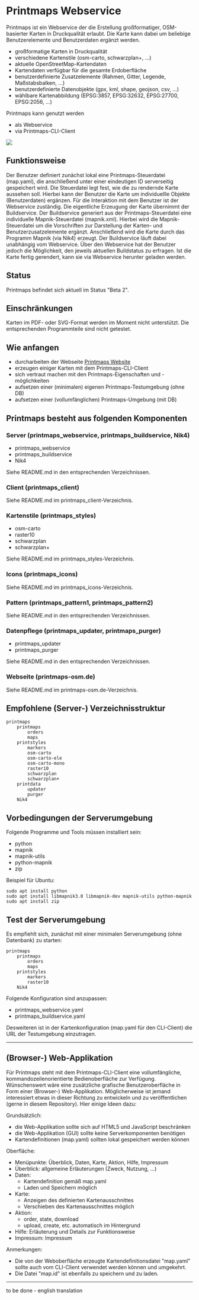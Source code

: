 # Printmaps Webservice

Printmaps ist ein Webservice der die Erstellung großformatiger, OSM-basierter Karten in Druckqualität erlaubt. Die Karte kann dabei um beliebige Benutzerelemente und Benutzerdaten ergänzt werden.

* großformatige Karten in Druckqualität
* verschiedene Kartenstile (osm-carto, schwarzplan+, ...)
* aktuelle OpenStreetMap-Kartendaten
* Kartendaten verfügbar für die gesamte Erdoberfläche
* benutzerdefinierte Zusatzelemente (Rahmen, Gitter, Legende, Maßstabsbalken, ...)
* benutzerdefinierte Datenobjekte (gpx, kml, shape, geojson, csv, ...)
* wählbare Kartenabbildung (EPSG:3857, EPSG:32632, EPSG:27700, EPSG:2056, ...)

Printmaps kann genutzt werden

* als Webservice
* via Printmaps-CLI-Client

![](sample7.png)

## Funktionsweise

Der Benutzer definiert zunächst lokal eine Printmaps-Steuerdatei (map.yaml), die anschließend unter einer eindeutigen ID serverseitig gespeichert wird. Die Steuerdatei legt fest, wie die zu rendernde Karte aussehen soll. Hierbei kann der Benutzer die Karte um individuellle Objekte (Benutzerdaten) ergänzen. Für die Interaktion mit dem Benutzer ist der Webservice zuständig. Die eigentliche Erzeugung der Karte übernimmt der Buildservice. Der Buildservice generiert aus der Printmaps-Steuerdatei eine individuelle Mapnik-Steuerdatei (mapnik.xml). Hierbei wird die Mapnik-Steuerdatei um die Vorschriften zur Darstellung der Karten- und Benutzerzusatzelemente ergänzt. Anschließend wird die Karte durch das Programm Mapnik (via Nik4) erzeugt. Der Buildservice läuft dabei unabhängig vom Webservice. Über den Webservice hat der Benutzer jedoch die Möglichkeit, den jeweils aktuellen Buildstatus zu erfragen. Ist die Karte fertig gerendert, kann sie via Webservice herunter geladen werden.

## Status

Printmaps befindet sich aktuell im Status "Beta 2".

## Einschränkungen

Karten im PDF- oder SVG-Format werden im Moment nicht unterstützt. Die entsprechenden Programmteile sind nicht getestet.

## Wie anfangen

* durcharbeiten der Webseite [Printmaps Website](http://printmaps-osm.de:8080/)
* erzeugen einiger Karten mit dem Printmaps-CLI-Client
* sich vertraut machen mit den Printmaps-Eigenschaften und -möglichkeiten
* aufsetzen einer (minimalen) eigenen Printmaps-Testumgebung (ohne DB)
* aufsetzen einer (vollumfänglichen) Printmaps-Umgebung (mit DB)

## Printmaps besteht aus folgenden Komponenten

### Server (printmaps_webservice, printmaps_buildservice, Nik4)

* printmaps_webservice
* printmaps_buildservice
* Nik4

Siehe README.md in den entsprechenden Verzeichnissen.

### Client (printmaps_client)

Siehe README.md im printmaps_client-Verzeichnis.

### Kartenstile (printmaps_styles)

* osm-carto
* raster10
* schwarzplan
* schwarzplan+

Siehe README.md im printmaps_styles-Verzeichnis.

### Icons (printmaps_icons)

Siehe README.md im printmaps_icons-Verzeichnis.

### Pattern (printmaps_pattern1, printmaps_pattern2)

Siehe README.md in den entsprechenden Verzeichnissen.

### Datenpflege (printmaps_updater, printmaps_purger)

* printmaps_updater
* printmaps_purger

Siehe README.md in den entsprechenden Verzeichnissen.

### Webseite (printmaps-osm.de)

Siehe README.md im printmaps-osm.de-Verzeichnis.

## Empfohlene (Server-) Verzeichnisstruktur

    printmaps
        printmaps
            orders
            maps
        printstyles
            markers
            osm-carto
            osm-carto-ele
            osm-carto-mono
            raster10
            schwarzplan
            schwarzplan+
        printdata
            updater
            purger
        Nik4

## Vorbedingungen der Serverumgebung

Folgende Programme und Tools müssen installiert sein:

* python
* mapnik
* mapnik-utils
* python-mapnik
* zip

Beispiel für Ubuntu:

    sudo apt install python 
    sudo apt install libmapnik3.0 libmapnik-dev mapnik-utils python-mapnik
    sudo apt install zip

## Test der Serverumgebung

Es empfiehlt sich, zunächst mit einer minimalen Serverumgebung (ohne Datenbank) zu starten:

    printmaps
        printmaps
            orders
            maps
        printstyles
            markers
            raster10
        Nik4

Folgende Konfiguration sind anzupassen:

* printmaps_webservice.yaml
* printmaps_buildservice.yaml

Desweiteren ist in der Kartenkonfiguration (map.yaml für den CLI-Client) die URL der Testumgebung einzutragen.

---

## (Browser-) Web-Applikation

Für Printmaps steht mit dem Printmaps-CLI-Client eine vollumfängliche, kommandozeilenorientierte Bedienoberfläche zur Verfügung.
Wünschenswert wäre eine zusätzliche grafische Benutzeroberfläche in Form einer (Browser-) Web-Applikation.
Möglicherweise ist jemand interessiert etwas in dieser Richtung zu entwickeln und zu veröffentlichen (gerne in diesem Repository).
Hier einige Ideen dazu:

Grundsätzlich:

* die Web-Applikation sollte sich auf HTML5 und JavaScript beschränken
* die Web-Applikation (GUI) sollte keine Serverkomponenten benötigen
* Kartendefinitionen (map.yaml) sollten lokal gespeichert werden können

Oberfläche:

* Menüpunkte: Überblick, Daten, Karte, Aktion, Hilfe, Impressum
* Überblick: allgemeine Erläuterungen (Zweck, Nutzung, ...)
* Daten:
  * Kartendefinition gemäß map.yaml
  * Laden und Speichern möglich
* Karte:
  * Anzeigen des definierten Kartenausschnittes
  * Verschieben des Kartenausschnittes möglich
* Aktion:
  * order, state, download
  * upload, create, etc. automatisch im Hintergrund
* Hilfe: Erläuterung und Details zur Funktionsweise
* Impressum: Impressum

Anmerkungen:

* Die von der Weboberfläche erzeugte Kartendefinitionsdatei "map.yaml" sollte auch vom CLI-Client verwendet werden können und umgekehrt.
* Die Datei "map.id" ist ebenfalls zu speichern und zu laden.

---

to be done - english translation
